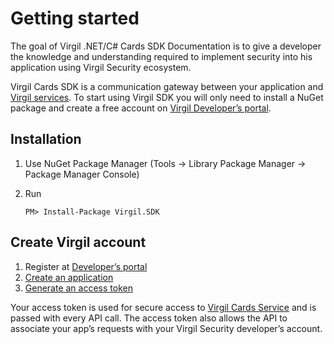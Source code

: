 # Getting started

The goal of Virgil .NET/C# Cards SDK Documentation is to give a developer the knowledge and understanding required to implement 
security into his application using Virgil Security ecosystem.

Virgil Cards SDK is a communication gateway between your application and [Virgil services](https://stg.virgilsecurity.com/docs/services/services).
To start using Virgil SDK you will only need to install a NuGet package and create a free account on [Virgil Developer’s 
portal](https://developer.virgilsecurity.com/account/signup).

## Installation

1.	Use NuGet Package Manager (Tools -> Library Package Manager -> Package Manager Console)
2.	Run

	`PM> Install-Package Virgil.SDK`

## Create Virgil account

1.	Register at [Developer’s portal](https://developer.virgilsecurity.com/account/signup)
2.	[Create an application](https://stg.virgilsecurity.com/docs/faq/create-app) 
3.	[Generate an access token](https://stg.virgilsecurity.com/docs/faq/add-access-token)

Your access token is used for secure access to [Virgil Cards Service](https://stg.virgilsecurity.com/docs/services/cards/v4.0(latest)/cards-service) and is passed with every 
API call. The access token also allows the API to associate your app’s requests with your Virgil Security developer’s account.




